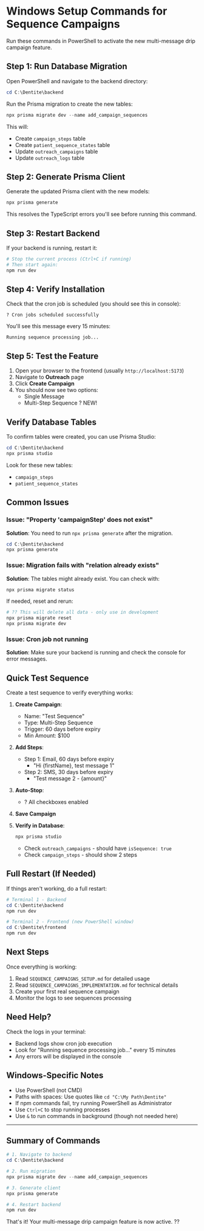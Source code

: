 # Windows Setup Commands for Sequence Campaigns

Run these commands in PowerShell to activate the new multi-message drip campaign feature.

## Step 1: Run Database Migration

Open PowerShell and navigate to the backend directory:

```powershell
cd C:\Dentite\backend
```

Run the Prisma migration to create the new tables:

```powershell
npx prisma migrate dev --name add_campaign_sequences
```

This will:
- Create `campaign_steps` table
- Create `patient_sequence_states` table  
- Update `outreach_campaigns` table
- Update `outreach_logs` table

## Step 2: Generate Prisma Client

Generate the updated Prisma client with the new models:

```powershell
npx prisma generate
```

This resolves the TypeScript errors you'll see before running this command.

## Step 3: Restart Backend

If your backend is running, restart it:

```powershell
# Stop the current process (Ctrl+C if running)
# Then start again:
npm run dev
```

## Step 4: Verify Installation

Check that the cron job is scheduled (you should see this in console):

```
? Cron jobs scheduled successfully
```

You'll see this message every 15 minutes:

```
Running sequence processing job...
```

## Step 5: Test the Feature

1. Open your browser to the frontend (usually `http://localhost:5173`)
2. Navigate to **Outreach** page
3. Click **Create Campaign**
4. You should now see two options:
   - Single Message
   - Multi-Step Sequence ? NEW!

## Verify Database Tables

To confirm tables were created, you can use Prisma Studio:

```powershell
cd C:\Dentite\backend
npx prisma studio
```

Look for these new tables:
- `campaign_steps`
- `patient_sequence_states`

## Common Issues

### Issue: "Property 'campaignStep' does not exist"

**Solution**: You need to run `npx prisma generate` after the migration.

```powershell
cd C:\Dentite\backend
npx prisma generate
```

### Issue: Migration fails with "relation already exists"

**Solution**: The tables might already exist. You can check with:

```powershell
npx prisma migrate status
```

If needed, reset and rerun:

```powershell
# ?? This will delete all data - only use in development
npx prisma migrate reset
npx prisma migrate dev
```

### Issue: Cron job not running

**Solution**: Make sure your backend is running and check the console for error messages.

## Quick Test Sequence

Create a test sequence to verify everything works:

1. **Create Campaign**:
   - Name: "Test Sequence"
   - Type: Multi-Step Sequence
   - Trigger: 60 days before expiry
   - Min Amount: $100

2. **Add Steps**:
   - Step 1: Email, 60 days before expiry
     - "Hi {firstName}, test message 1"
   - Step 2: SMS, 30 days before expiry  
     - "Test message 2 - {amount}"

3. **Auto-Stop**:
   - ? All checkboxes enabled

4. **Save Campaign**

5. **Verify in Database**:
   ```powershell
   npx prisma studio
   ```
   - Check `outreach_campaigns` - should have `isSequence: true`
   - Check `campaign_steps` - should show 2 steps

## Full Restart (If Needed)

If things aren't working, do a full restart:

```powershell
# Terminal 1 - Backend
cd C:\Dentite\backend
npm run dev

# Terminal 2 - Frontend (new PowerShell window)
cd C:\Dentite\frontend
npm run dev
```

## Next Steps

Once everything is working:

1. Read `SEQUENCE_CAMPAIGNS_SETUP.md` for detailed usage
2. Read `SEQUENCE_CAMPAIGNS_IMPLEMENTATION.md` for technical details
3. Create your first real sequence campaign
4. Monitor the logs to see sequences processing

## Need Help?

Check the logs in your terminal:
- Backend logs show cron job execution
- Look for "Running sequence processing job..." every 15 minutes
- Any errors will be displayed in the console

## Windows-Specific Notes

- Use PowerShell (not CMD)
- Paths with spaces: Use quotes like `cd "C:\My Path\Dentite"`
- If npm commands fail, try running PowerShell as Administrator
- Use `Ctrl+C` to stop running processes
- Use `&` to run commands in background (though not needed here)

---

## Summary of Commands

```powershell
# 1. Navigate to backend
cd C:\Dentite\backend

# 2. Run migration
npx prisma migrate dev --name add_campaign_sequences

# 3. Generate client
npx prisma generate

# 4. Restart backend
npm run dev
```

That's it! Your multi-message drip campaign feature is now active. ??

